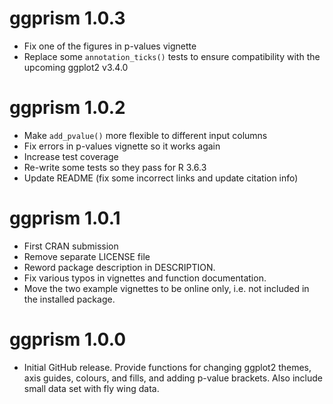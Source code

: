 # ggprism 1.0.3

* Fix one of the figures in p-values vignette
* Replace some `annotation_ticks()` tests to ensure compatibility with
the upcoming ggplot2 v3.4.0

# ggprism 1.0.2

* Make `add_pvalue()` more flexible to different input columns
* Fix errors in p-values vignette so it works again
* Increase test coverage
* Re-write some tests so they pass for R 3.6.3
* Update README (fix some incorrect links and update citation info)

# ggprism 1.0.1

* First CRAN submission
* Remove separate LICENSE file
* Reword package description in DESCRIPTION.
* Fix various typos in vignettes and function documentation.
* Move the two example vignettes to be online only, i.e. not included
in the installed package.

# ggprism 1.0.0

* Initial GitHub release. Provide functions for changing ggplot2 themes, 
axis guides, colours, and fills, and adding p-value brackets. Also include
small data set with fly wing data.
